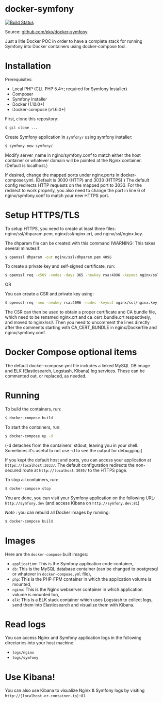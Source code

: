docker-symfony
==============

[![Build Status](https://secure.travis-ci.org/eko/docker-symfony.png?branch=master)](http://travis-ci.org/eko/docker-symfony)

Source: [github.com/eko/docker-symfony](https://github.com/eko/docker-symfony)

Just a litle Docker POC in order to have a complete stack for running Symfony into Docker containers using docker-compose tool.

# Installation

Prerequisites:
* Local PHP (CLI, PHP 5.4+; required for Symfony Installer)
* Composer
* Symfony Installer
* Docker (1.10.0+)
* Docker-compose (v1.6.0+)

First, clone this repository:

```bash
$ git clone ...
```

Create Symfony application in `symfony/` using symfony installer:
```bash
$ symfony new symfony/
```

Modify server_name in nginx/symfony.conf to match either the host container or whatever domain will be pointed at the Nginx container. (Default is localhost.)

If desired, change the mapped ports under nginx.ports in docker-composer.yml. (Default is 3030 (HTTP) and 3033 (HTTPS).) The default config redirects HTTP requests on the mapped port to 3033. For the redirect to work properly, you also need to change the port in line 6 of nginx/symfony.conf to match your new HTTPS port.

# Setup HTTPS/TLS

To setup HTTPS, you need to create at least three files: nginx/ssl/dhparam.pem, nginx/ssl/nginx.crt, and nginx/ssl/nginx.key.

The dhparam file can be created with this command (WARNING: This takes several minutes!):
```bash
$ openssl dhparam -out nginx/ssl/dhparam.pem 4096
```

To create a private key and self-signed certificate, run:
```bash
$ openssl req -x509 -nodes -days 365 -newkey rsa:4096 -keyout nginx/ssl/nginx.key -out nginx/ssl/nginx.crt
```

OR

You can create a CSR and private key using:
```bash
$ openssl req -new -newkey rsa:4096 -nodes -keyout nginx/ssl/nginx.key -out signing_request.csr
```
The CSR can then be used to obtain a proper certificate and CA bundle file, which need to be renamed nginx.crt and ca_cert_bundle.crt respectively, and moved to nginx/ssl/. Then you need to uncomment the lines directly after the comments starting with CA_CERT_BUNDLE in nginx/Dockerfile and nginx/symfony.conf.

# Docker Compose optional items
The default docker-compose.yml file includes a linked MySQL DB image and ELK (Elasticsearch, Logstash, Kibana) log services. These can be commented out, or replaced, as needed.

# Running
To build the containers, run:
```bash
$ docker-compose build
```

To start the containers, run:

```bash
$ docker-compose up -d
```
(-d detaches from the containers' stdout, leaving you in your shell. Sometimes it's useful to not use -d to see the output for debugging.)

If you kept the default host and ports, you can access your application at `https://localhost:3033/`. The default configuration redirects the non-secured route at `http://localhost:3030/` to the HTTPS page.

To stop all containers, run:

```bash
$ docker-compose stop
```

You are done, you can visit your Symfony application on the following URL: `http://symfony.dev` (and access Kibana on `http://symfony.dev:81`)

_Note :_ you can rebuild all Docker images by running:

```bash
$ docker-compose build
```

# Images

Here are the `docker-compose` built images:

* `application`: This is the Symfony application code container,
* `db`: This is the MySQL database container (can be changed to postgresql or whatever in `docker-compose.yml` file),
* `php`: This is the PHP-FPM container in which the application volume is mounted,
* `nginx`: This is the Nginx webserver container in which application volume is mounted too,
* `elk`: This is a ELK stack container which uses Logstash to collect logs, send them into Elasticsearch and visualize them with Kibana.


# Read logs

You can access Nginx and Symfony application logs in the following directories into your host machine:

* `logs/nginx`
* `logs/symfony`

# Use Kibana!

You can also use Kibana to visualize Nginx & Symfony logs by visiting `http://[localhost-or-container-ip]:81`.
